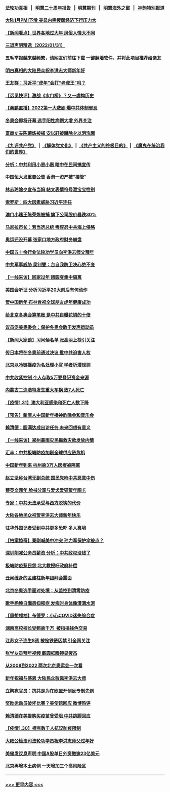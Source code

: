 #### [法轮功真相](https://github.com/gfw-breaker/truth/blob/master/README.md?t=0) &nbsp;&nbsp;|&nbsp;&nbsp; [明慧二十周年报告](https://github.com/gfw-breaker/mh-reports/blob/master/README.md?t=0) &nbsp;&nbsp;|&nbsp;&nbsp;[明慧期刊](https://github.com/gfw-breaker/mh-qikan) &nbsp;&nbsp;|&nbsp;&nbsp; [明慧海外之窗](https://github.com/gfw-breaker/mh-news/blob/master/README.md?t=0) &nbsp;&nbsp;|&nbsp;&nbsp; [神韵特别报道](https://github.com/gfw-breaker/mh-news/blob/master/shenyun.md?t=0)
#### [大陆1月PMI下滑 突显内需疲弱经济下行压力大](../pages/nsc413/n13546046.md?t=02011350) 
#### [【新闻看点】世界各地过大年 风俗人情大不同](../pages/nsc413/n13545327.md?t=02011350) 
#### [三退声明精选（2022/01/31）](../pages/nsc413/n13546119.md?t=02011350) 
#### 五毛举报越来越频繁，请网友们前往下载 [一键翻墙软件](https://github.com/gfw-breaker/ssr-accounts)，并将此项目推荐给亲友
#### [明白真相的大陆民众祝李洪志大师新年好](../pages/nsc413/n13546051.md?t=02011350) 
#### [王友群：习近平“虎年”会打“老虎王”吗？](../pages/nsc413/n13545519.md?t=02011350) 
#### [【远见快评】激战《水门桥》？又一虚构历史](../pages/nsc413/n13545602.md?t=02011350) 
#### [【秦鹏直播】2022第一大悲剧 爆中共体制邪恶](../pages/nsc413/n13545579.md?t=02011350) 
#### [冬奥会即将开幕 选手阳性病例大增 外界关注](../pages/nsc413/n13545025.md?t=02011350) 
#### [富商丈夫陈荣炼被捕 安以轩被曝除夕以泪洗面](../pages/nsc413/n13545413.md?t=02011350) 
#### [《九评共产党》](https://github.com/begood0513/9ping.md/blob/master/README.md) &nbsp;|&nbsp; [《解体党文化》](../../../../jtdwh.md/blob/master/README.md)  &nbsp;|&nbsp; [《共产主义的终极目的》](../../../../gczydzjmd.md/blob/master/README.md) &nbsp;|&nbsp; [《魔鬼在统治我们的世界》](../../../../mgztzwmdsj.md/blob/master/README.md) 
#### [分析：中共利用小恩小惠 暗中在民间搞宣传](../pages/nsc413/n13545455.md?t=02011350) 
#### [中国恒大发重要公告 香港一资产被“接管”](../pages/nsc413/n13545448.md?t=02011350) 
#### [林志玲除夕宣布当妈 帖文表情符号泄宝宝性别](../pages/nsc413/n13545279.md?t=02011350) 
#### [索罗斯：四大因素威胁习近平连任](../pages/nsc413/n13545334.md?t=02011350) 
#### [澳门小赌王陈荣炼被捕 旗下公司股价暴跌30%](../pages/nsc413/n13545288.md?t=02011350) 
#### [马尼拉市长：若当选总统 零容忍中共海上侵略](../pages/nsc413/n13545020.md?t=02011350) 
#### [奥运还没开幕 张家口地方政府财务崩盘](../pages/nsc413/n13545234.md?t=02011350) 
#### [中国五十余行业法轮功学员向李洪志师父拜年](../pages/nsc413/n13544767.md?t=02011350) 
#### [中共军事威胁 吴钊燮：台自我防卫决心绝不变](../pages/nsc413/n13545039.md?t=02011350) 
#### [【一线采访】回家过年 团圆变集中隔离](../pages/nsc413/n13545044.md?t=02011350) 
#### [美国会听证 分析习近平20大前后有何动作](../pages/nsc413/n13543629.md?t=02011350) 
#### [贺中国新年 布林肯祝全球朋友虎年健康成功](../pages/nsc413/n13545069.md?t=02011350) 
#### [给北京冬奥会算笔账 是中共自曝花销的十倍](../pages/nsc413/n13545052.md?t=02011350) 
#### [议员促美奥委会：保护冬奥会敢于发声运动员](../pages/nsc413/n13544912.md?t=02011350) 
#### [【新闻大家谈】习问候名单 张高丽上榜引关注](../pages/nsc413/n13544840.md?t=02011350) 
#### [传日本将在冬奥前通过决议 批中共迫害人权](../pages/nsc413/n13544749.md?t=02011350) 
#### [北京以冷链播疫为名处理小官 学者析潜规则](../pages/nsc413/n13544717.md?t=02011350) 
#### [中共收紧控制 个人存取5万要登记资金来源](../pages/nsc413/n13544641.md?t=02011350) 
#### [内蒙古二连浩特发生重大车祸 致7人死亡](../pages/nsc413/n13544750.md?t=02011350) 
#### [【疫情1.31】澳大利亚感染和死亡人数下降](../pages/nsc413/n13544673.md?t=02011350) 
#### [【预告】新唐人中国新年播神韵晚会和音乐会](../pages/nsc413/n13531336.md?t=02011350) 
#### [赖清德：圆满达成出访任务 未来回想有意义](../pages/nsc413/n13544482.md?t=02011350) 
#### [【一线采访】郑州暴雨灾民揭救灾款发放内情](../pages/nsc413/n13544369.md?t=02011350) 
#### [汇丰：中共极端防疫加剧全球供应链危机](../pages/nsc413/n13544533.md?t=02011350) 
#### [中国新年到来 杭州逾3万人因疫被隔离](../pages/nsc413/n13543661.md?t=02011350) 
#### [赵立坚称台湾无副总统 国民党呛中共恶意中伤](../pages/nsc413/n13543803.md?t=02011350) 
#### [蔡英文拜年 脸书分享与爱犬爱猫贺年图卡](../pages/nsc413/n13544231.md?t=02011350) 
#### [专家：中共无法承受与西方脱钩的代价](../pages/nsc413/n13543965.md?t=02011350) 
#### [大陆各地民众祝贺李洪志大师新年快乐](../pages/nsc413/n13543740.md?t=02011350) 
#### [驻华外国记者受到中共更多恐吓 多人离境](../pages/nsc413/n13543660.md?t=02011350) 
#### [【拍案惊奇】秦刚喊美中冲突 孙力军保护伞被点？](../pages/nsc413/n13543689.md?t=02011350) 
#### [深圳削减公务员薪资 分析：中共政权没钱了](../pages/nsc413/n13543554.md?t=02011350) 
#### [极端防疫惹民怨 北大教授吁政府补偿](../pages/nsc413/n13543630.md?t=02011350) 
#### [丑闻缠身的孟建柱新年团拜会露面](../pages/nsc413/n13543465.md?t=02011350) 
#### [北京冬奥选手面对处境：从监控到清零防疫](../pages/nsc413/n13543329.md?t=02011350) 
#### [歌手杨坤自曝患抑郁症 发病时身体像灌满水泥](../pages/nsc413/n13543325.md?t=02011350) 
#### [【思想领袖】布德罗：小心COVID迷失综合症](../pages/nsc413/n13513654.md?t=02011350) 
#### [湖南高校校长受贿逾千万 被指搞钱色交易](../pages/nsc413/n13543318.md?t=02011350) 
#### [江苏女子连生8孩 被拴铁链囚禁 引全网关注](../pages/nsc413/n13543150.md?t=02011350) 
#### [张学友录拜年视频 戴圆框眼镜显疲态](../pages/nsc413/n13543109.md?t=02011350) 
#### [从2008到2022 两次北京奥运会一次看](../pages/nsc413/n13542971.md?t=02011350) 
#### [新年祝福与感恩 大陆民众敬佩李洪志大师](../pages/nsc413/n13542918.md?t=02011350) 
#### [立陶宛官员：抗共是为在欧盟开创反专制先例](../pages/nsc413/n13542940.md?t=02011350) 
#### [奖励运动员破坏比赛？美使馆回应 微博热评](../pages/nsc413/n13541907.md?t=02011350) 
#### [赖清德在美提购买疫苗曾受阻 中共跳脚回应](../pages/nsc413/n13541783.md?t=02011350) 
#### [【疫情1.30】捷克数千人抗议防疫限制](../pages/nsc413/n13541382.md?t=02011350) 
#### [大陆公检法司法轮功学员祝李洪志师父过年好](../pages/nsc413/n13541657.md?t=02011350) 
#### [美储发议息声明 中国A股单日外资撤逾23亿美元](../pages/nsc413/n13541571.md?t=02011350) 
#### [北京再增本土病例 一天增加三个高风险区](../pages/nsc413/n13541433.md?t=02011350) 

----
#### [ >>> 更早内容 <<< ](../indexes/nsc413-earlier.md)
